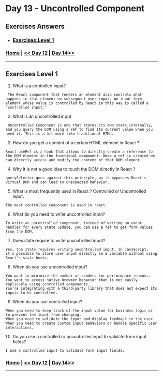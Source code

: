 # Day 13 -  Uncontrolled Component

## Exercises Answers

- ### [Exercises:Level 1](#exercises-level-1)

### [Home](../README.md) | [<< Day 12](./day_12.md) | [Day 14>>](./day_14.md) <hr>


## Exercises Level 1

1. What is a controlled input?
```
 The React component that renders an element also controls what happens in that element on subsequent user input. An input form element whose value is controlled by React in this way is called a “controlled input.”
```
2. What is an uncontrolled input
```
 Uncontrolled Component is one that stores its own state internally, and you query the DOM using a ref to find its current value when you need it. This is a bit more like traditional HTML.
```
3. How do you get a content of a certain HTML element in React ?
```
React useRef is a hook that allows to directly create a reference to the DOM element in the functional component. Once a ref is created we can directly access and modify the content of that DOM element.
```
4. Why it is not a good idea to touch the DOM directly in React ?
```
querySelector goes against this principle, as it bypasses React's virtual DOM and can lead to unexpected behavior.
```
5. What is most frequently used in React ? Controlled or Uncontrolled input.
```
The most controlled component is used in react.
```
6. What do you need to write uncontrolled input?
```
To write an uncontrolled component, instead of writing an event handler for every state update, you can use a ref to get form values from the DOM.
```
7. Does state require to write uncontrolled input?
```
Yes, the state requires writing uncontrolled input. In JavaScript, it's possible to store user input directly in a variable without using React's state hooks.
```
8. When do you use uncontrolled input?
```
You want to minimize the number of renders for performance reasons.
You want to access native browser behavior that is not easily replicable using controlled components.
You're integrating with a third-party library that does not expect its inputs to be controlled.
```
9. When do you use controlled input?
```
When you need to keep track of the input value for business logic or to prevent the input from changing.
When you need to validate the input and display feedback to the user.
When you need to create custom input behaviors or handle specific user interactions.
```
10. Do you use a controlled or uncontrolled input to validate form input 
fields?
```
I use a controlled input to validate form input fields. 
```

### [Home](../README.md) | [<< Day 12](./day_12.md) | [Day 14>>](./day_14.md/) <hr>

